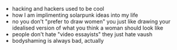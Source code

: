 - hacking and hackers used to be cool
- how I am implimenting solarpunk ideas into my life
- no you don't "prefer to draw women" you just like drawing your idealised version of what you think a woman should look like
- people don't hate "video essayists" they just hate vaush
- bodyshaming is always bad, actually
